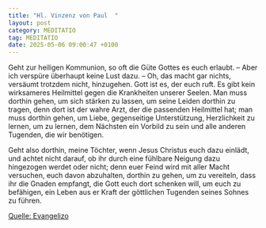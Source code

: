```yaml
---
title: "Hl. Vinzenz von Paul  "
layout: post
category: MEDITATIO
tag: MEDITATIO
date: 2025-05-06 09:00:47 +0100
---
```

Geht zur heiligen Kommunion, so oft die Güte Gottes es euch erlaubt. – Aber ich verspüre überhaupt keine Lust dazu. – Oh, das macht gar nichts, versäumt trotzdem nicht, hinzugehen. Gott ist es, der euch ruft. Es gibt kein wirksameres Heilmittel gegen die Krankheiten unserer Seelen.<!--more--> Man muss dorthin gehen, um sich stärken zu lassen, um seine Leiden dorthin zu tragen, denn dort ist der wahre Arzt, der die passenden Heilmittel hat; man muss dorthin gehen, um Liebe, gegenseitige Unterstützung, Herzlichkeit zu lernen, um zu lernen, dem Nächsten ein Vorbild zu sein und alle anderen Tugenden, die wir benötigen.
 
Geht also dorthin, meine Töchter, wenn Jesus Christus euch dazu einlädt, und achtet nicht darauf, ob ihr durch eine fühlbare Neigung dazu hingezogen werdet oder nicht; denn euer Feind wird mit aller Macht versuchen, euch davon abzuhalten, dorthin zu gehen, um zu vereiteln, dass ihr die Gnaden empfangt, die Gott euch dort schenken will, um euch zu befähigen, ein Leben aus er Kraft der göttlichen Tugenden seines Sohnes zu führen.


[Quelle: Evangelizo](https://evangeliumtagfuertag.org/DE/gospel)